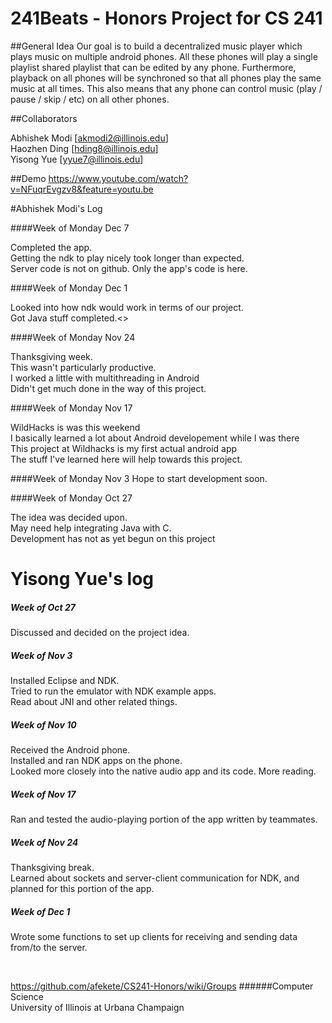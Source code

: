 241Beats - Honors Project for CS 241
============

##General Idea
Our goal is to build a decentralized music player which plays music on multiple android phones. All these phones will play a single playlist shared playlist that can be edited by any phone. Furthermore, playback on all phones will be synchroned so that all phones play the same music at all times. This also means that any phone can control music (play / pause / skip / etc) on all other phones.

##Collaborators

Abhishek Modi [akmodi2@illinois.edu]<br>
Haozhen Ding [hding8@illinois.edu]<br>
Yisong Yue [yyue7@illinois.edu]

##Demo
https://www.youtube.com/watch?v=NFuqrEvgzv8&feature=youtu.be

#Abhishek Modi's Log

####Week of Monday Dec 7

Completed the app.<br>
Getting the ndk to play nicely took longer than expected.<br>
Server code is not on github. Only the app's code is here.

####Week of Monday Dec 1

Looked into how ndk would work in terms of our project.<br>
Got Java stuff completed.<>

####Week of Monday Nov 24

Thanksgiving week.<br>
This wasn't particularly productive.<br>
I worked a little with multithreading in Android<br>
Didn't get much done in the way of this project.<br>

####Week of Monday Nov 17

WildHacks is was this weekend<br>
I basically learned a lot about Android developement while I was there<br>
This project at Wildhacks is my first actual android app<br>
The stuff I've learned here will help towards this project.

####Week of Monday Nov 3
Hope to start development soon.

####Week of Monday Oct 27

The idea was decided upon.<br>
May need help integrating Java with C.<br>
Development has not as yet begun on this project



# Yisong Yue's log
##### Week of Oct 27
Discussed and decided on the project idea.

##### Week of Nov 3
Installed Eclipse and NDK.<br>
Tried to run the emulator with NDK example apps.<br>
Read about JNI and other related things.

##### Week of Nov 10
Received the Android phone.<br>
Installed and ran NDK apps on the phone.<br>
Looked more closely into the native audio app and its code. More reading.

##### Week of Nov 17
Ran and tested the audio-playing portion of the app written by teammates.

##### Week of Nov 24
Thanksgiving break.<br>
Learned about sockets and server-client communication for NDK, and planned for this portion of the app.

##### Week of Dec 1
Wrote some functions to set up clients for receiving and sending data from/to the server.

<br>

https://github.com/afekete/CS241-Honors/wiki/Groups
######Computer Science<br>University of Illinois at Urbana Champaign
